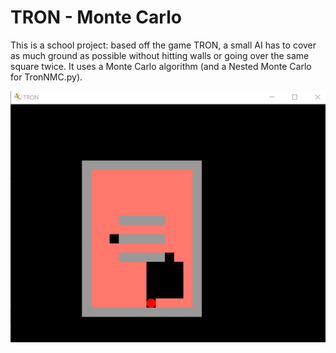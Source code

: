# TRON - Monte Carlo
This is a school project: based off the game TRON, a small AI has to cover as much ground as possible without hitting walls or going over the same square twice. It uses a Monte Carlo algorithm (and a Nested Monte Carlo for TronNMC.py).

![screenshot](screenshot.PNG)
